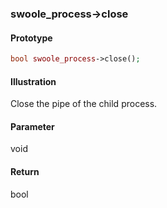 ### swoole_process->close

#### Prototype

```php
bool swoole_process->close();
```

#### Illustration

Close the pipe of the child process.

#### Parameter

void

#### Return

bool
